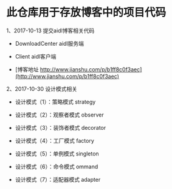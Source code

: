 # 此仓库用于存放博客中的项目代码

1、2017-10-13 提交aidl博客相关代码

- DownloadCenter aidl服务端
- Client aidl客户端

- [博客地址 http://www.jianshu.com/p/b1ff8c0f3aec](http://www.jianshu.com/p/b1ff8c0f3aec)


2、2017-10-30 设计模式相关

- 设计模式（1）：策略模式 strategy

- 设计模式（2）：观察者模式 observer

- 设计模式（3）：装饰者模式 decorator

- 设计模式（4）：工厂模式 factory

- 设计模式（5）：单例模式 singleton

- 设计模式（6）：命令模式 ommand

- 设计模式（7）：适配器模式 adapter


